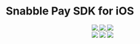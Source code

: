 # Snabble Pay SDK for iOS

<p align="center">
    <a href="https://github.com/snabble/snabble-pay-ios-sdk/releases">
        <img src="https://img.shields.io/github/v/release/snabble/snabble-pay-ios-sdk?color=orange&label=Stable%20Release&logo=swift"/>
    </a>
    <a href="https://swiftpackageindex.com/snabble/snabble-pay-ios-sdkS">
        <img src="https://img.shields.io/endpoint?url=https%3A%2F%2Fswiftpackageindex.com%2Fapi%2Fpackages%2Fsnabble%2Fsnabble-pay-ios-sdk%2Fbadge%3Ftype%3Dplatforms"/>
    </a>
    <a href="https://swiftpackageindex.com/snabble/snabble-pay-ios-sdk">
        <img src="https://img.shields.io/endpoint?url=https%3A%2F%2Fswiftpackageindex.com%2Fapi%2Fpackages%2Fsnabble%2Fsnabble-pay-ios-sdk%2Fbadge%3Ftype%3Dswift-versions"/>
    </a>
    <br/>
    <img src="https://github.com/snabble/snabble-pay-ios-sdk/actions/workflows/build.yml/badge.svg"/>
    <img src="https://github.com/snabble/snabble-pay-ios-sdk/actions/workflows/review.yml/badge.svg"/>
    <a href="https://docs.snabble.io/snabble-pay-ios-sdk/documentation/snabblepay/">
        <img src="https://github.com/snabble/snabble-pay-ios-sdk/actions/workflows/documentation.yml/badge.svg"/>
    </a>
</p>
